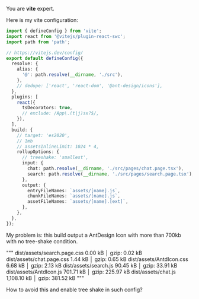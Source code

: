 You are **vite** expert.

Here is my vite configuration:

```ts
import { defineConfig } from 'vite';
import react from '@vitejs/plugin-react-swc';
import path from 'path';

// https://vitejs.dev/config/
export default defineConfig({
  resolve: {
    alias: {
      '@': path.resolve(__dirname, './src'),
    },
    // dedupe: ['react', 'react-dom', '@ant-design/icons'],
  },
  plugins: [
    react({
      tsDecorators: true,
      // exclude: /App\.(t|j)sx?$/,
    }),
  ],
  build: {
    // target: 'es2020',
    // 1mb
    // assetsInlineLimit: 1024 * 4,
    rollupOptions: {
      // treeshake: 'smallest',
      input: {
        chat: path.resolve(__dirname, './src/pages/chat.page.tsx'),
        search: path.resolve(__dirname, './src/pages/search.page.tsx'),
      },
      output: {
        entryFileNames: `assets/[name].js`,
        chunkFileNames: `assets/[name].js`,
        assetFileNames: `assets/[name].[ext]`,
      },
    },
  },
});
```

My problem is: this build output a AntDesign Icon with more than 700kb with no tree-shake condition.

"""
dist/assets/search.page.css      0.00 kB │ gzip:   0.02 kB
dist/assets/chat.page.css        1.44 kB │ gzip:   0.65 kB
dist/assets/AntdIcon.css         6.68 kB │ gzip:   2.13 kB
dist/assets/search.js           90.45 kB │ gzip:  33.91 kB
dist/assets/AntdIcon.js        701.71 kB │ gzip: 225.97 kB
dist/assets/chat.js          1,108.10 kB │ gzip: 381.52 kB
"""

How to avoid this and enable tree shake in such config?
